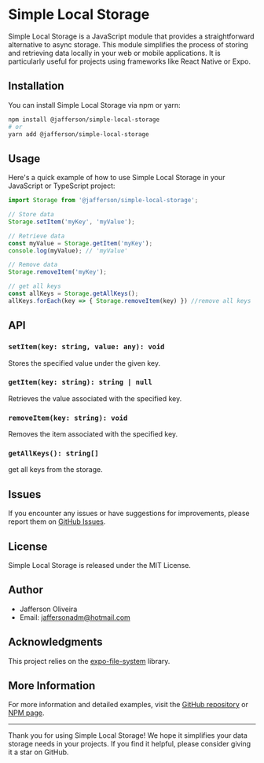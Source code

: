 # Simple Local Storage

Simple Local Storage is a JavaScript module that provides a straightforward alternative to async storage. This module simplifies the process of storing and retrieving data locally in your web or mobile applications. It is particularly useful for projects using frameworks like React Native or Expo.

## Installation

You can install Simple Local Storage via npm or yarn:

```bash
npm install @jafferson/simple-local-storage
# or
yarn add @jafferson/simple-local-storage
```

## Usage

Here's a quick example of how to use Simple Local Storage in your JavaScript or TypeScript project:

```javascript
import Storage from '@jafferson/simple-local-storage';

// Store data
Storage.setItem('myKey', 'myValue');

// Retrieve data
const myValue = Storage.getItem('myKey');
console.log(myValue); // 'myValue'

// Remove data
Storage.removeItem('myKey');

// get all keys
const allKeys = Storage.getAllKeys();
allKeys.forEach(key => { Storage.removeItem(key) }) //remove all keys
```

## API

### `setItem(key: string, value: any): void`

Stores the specified value under the given key.

### `getItem(key: string): string | null`

Retrieves the value associated with the specified key.

### `removeItem(key: string): void`

Removes the item associated with the specified key.

### `getAllKeys(): string[]`

get all keys from the storage.


## Issues

If you encounter any issues or have suggestions for improvements, please report them on [GitHub Issues](https://github.com/jaffersonoliveira/simple-local-storage/issues).

## License

Simple Local Storage is released under the MIT License.

## Author

- Jafferson Oliveira
- Email: jaffersonadm@hotmail.com

## Acknowledgments

This project relies on the [expo-file-system](https://www.npmjs.com/package/expo-file-system) library.

## More Information

For more information and detailed examples, visit the [GitHub repository](https://github.com/jaffersonoliveira/simple-local-storage) or [NPM page](https://www.npmjs.com/package/@jafferson/simple-local-storage).


---

Thank you for using Simple Local Storage! We hope it simplifies your data storage needs in your projects. If you find it helpful, please consider giving it a star on GitHub.
